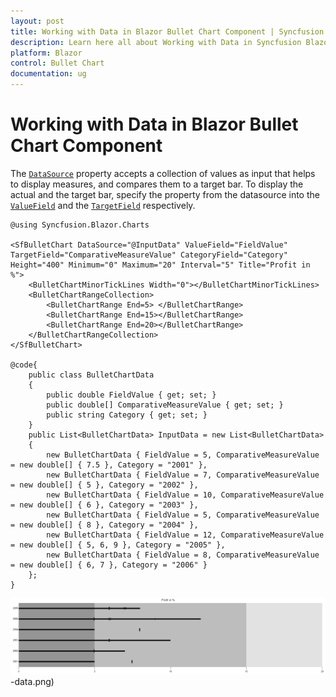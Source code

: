 ```yaml
---
layout: post
title: Working with Data in Blazor Bullet Chart Component | Syncfusion
description: Learn here all about Working with Data in Syncfusion Blazor Bullet Chart component and more.
platform: Blazor
control: Bullet Chart 
documentation: ug
---
```


# Working with Data in Blazor Bullet Chart Component

The [`DataSource`](https://help.syncfusion.com/cr/blazor/Syncfusion.Blazor.Charts.SfBulletChart-1.html#Syncfusion_Blazor_Charts_SfBulletChart_1_DataSource) property accepts a collection of values as input that helps to display measures, and compares them to a target bar. To display the actual and the target bar, specify the property from the datasource into the [`ValueField`](https://help.syncfusion.com/cr/blazor/Syncfusion.Blazor.Charts.SfBulletChart-1.html#Syncfusion_Blazor_Charts_SfBulletChart_1_ValueField) and the [`TargetField`](https://help.syncfusion.com/cr/blazor/Syncfusion.Blazor.Charts.SfBulletChart-1.html#Syncfusion_Blazor_Charts_SfBulletChart_1_TargetField) respectively.

```cshtml
@using Syncfusion.Blazor.Charts

<SfBulletChart DataSource="@InputData" ValueField="FieldValue" TargetField="ComparativeMeasureValue" CategoryField="Category" Height="400" Minimum="0" Maximum="20" Interval="5" Title="Profit in %">
    <BulletChartMinorTickLines Width="0"></BulletChartMinorTickLines>
    <BulletChartRangeCollection>
        <BulletChartRange End=5> </BulletChartRange>
        <BulletChartRange End=15></BulletChartRange>
        <BulletChartRange End=20></BulletChartRange>
    </BulletChartRangeCollection>
</SfBulletChart>

@code{
    public class BulletChartData
    {
        public double FieldValue { get; set; }
        public double[] ComparativeMeasureValue { get; set; }
        public string Category { get; set; }
    }
    public List<BulletChartData> InputData = new List<BulletChartData>
    {
        new BulletChartData { FieldValue = 5, ComparativeMeasureValue = new double[] { 7.5 }, Category = "2001" },
        new BulletChartData { FieldValue = 7, ComparativeMeasureValue = new double[] { 5 }, Category = "2002" },
        new BulletChartData { FieldValue = 10, ComparativeMeasureValue = new double[] { 6 }, Category = "2003" },
        new BulletChartData { FieldValue = 5, ComparativeMeasureValue = new double[] { 8 }, Category = "2004" },
        new BulletChartData { FieldValue = 12, ComparativeMeasureValue = new double[] { 5, 6, 9 }, Category = "2005" },
        new BulletChartData { FieldValue = 8, ComparativeMeasureValue = new double[] { 6, 7 }, Category = "2006" }
    };
}
```

![Data Binding in Bullet Chart](images/local-data.png)-data.png)
